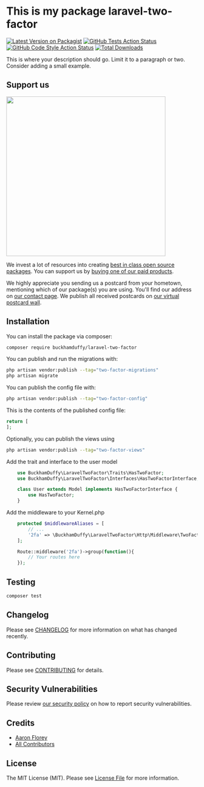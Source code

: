 # This is my package laravel-two-factor

[![Latest Version on Packagist](https://img.shields.io/packagist/v/buckhamduffy/laravel-two-factor.svg?style=flat-square)](https://packagist.org/packages/buckhamduffy/laravel-two-factor)
[![GitHub Tests Action Status](https://img.shields.io/github/actions/workflow/status/buckhamduffy/laravel-two-factor/run-tests.yml?branch=main&label=tests&style=flat-square)](https://github.com/buckhamduffy/laravel-two-factor/actions?query=workflow%3Arun-tests+branch%3Amain)
[![GitHub Code Style Action Status](https://img.shields.io/github/actions/workflow/status/buckhamduffy/laravel-two-factor/fix-php-code-style-issues.yml?branch=main&label=code%20style&style=flat-square)](https://github.com/buckhamduffy/laravel-two-factor/actions?query=workflow%3A"Fix+PHP+code+style+issues"+branch%3Amain)
[![Total Downloads](https://img.shields.io/packagist/dt/buckhamduffy/laravel-two-factor.svg?style=flat-square)](https://packagist.org/packages/buckhamduffy/laravel-two-factor)

This is where your description should go. Limit it to a paragraph or two. Consider adding a small example.

## Support us

[<img src="https://github-ads.s3.eu-central-1.amazonaws.com/laravel-two-factor.jpg?t=1" width="419px" />](https://spatie.be/github-ad-click/laravel-two-factor)

We invest a lot of resources into creating [best in class open source packages](https://spatie.be/open-source). You can support us by [buying one of our paid products](https://spatie.be/open-source/support-us).

We highly appreciate you sending us a postcard from your hometown, mentioning which of our package(s) you are using. You'll find our address on [our contact page](https://spatie.be/about-us). We publish all received postcards on [our virtual postcard wall](https://spatie.be/open-source/postcards).

## Installation

You can install the package via composer:

```bash
composer require buckhamduffy/laravel-two-factor
```

You can publish and run the migrations with:

```bash
php artisan vendor:publish --tag="two-factor-migrations"
php artisan migrate
```

You can publish the config file with:

```bash
php artisan vendor:publish --tag="two-factor-config"
```

This is the contents of the published config file:

```php
return [
];
```

Optionally, you can publish the views using

```bash
php artisan vendor:publish --tag="two-factor-views"
```

Add the trait and interface to the user model
```php
    use BuckhamDuffy\LaravelTwoFactor\Traits\HasTwoFactor;
    use BuckhamDuffy\LaravelTwoFactor\Interfaces\HasTwoFactorInterface;

    class User extends Model implements HasTwoFactorInterface {
        use HasTwoFactor;
    }
```

Add the middleware to your Kernel.php
```php
    protected $middlewareAliases = [
        // ...
        '2fa' => \BuckhamDuffy\LaravelTwoFactor\Http\Middleware\TwoFactorMiddleware::class,
    ];
```

```php
    Route::middleware('2fa')->group(function(){
        // Your routes here
    });
```

## Testing

```bash
composer test
```

## Changelog

Please see [CHANGELOG](CHANGELOG.md) for more information on what has changed recently.

## Contributing

Please see [CONTRIBUTING](CONTRIBUTING.md) for details.

## Security Vulnerabilities

Please review [our security policy](../../security/policy) on how to report security vulnerabilities.

## Credits

- [Aaron Florey](https://github.com/aaronflorey)
- [All Contributors](../../contributors)

## License

The MIT License (MIT). Please see [License File](LICENSE.md) for more information.
